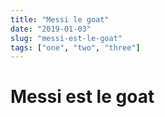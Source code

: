 ```yaml
---
title: "Messi le goat"
date: "2019-01-03"
slug: "messi-est-le-goat"
tags: ["one", "two", "three"]
---
```



# Messi est le goat
